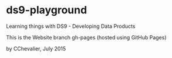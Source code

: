 # ds9-playground  

Learning things with DS9 - Developing Data Products

This is the Website branch gh-pages (hosted using GitHub Pages)  
  
by CChevalier, July 2015